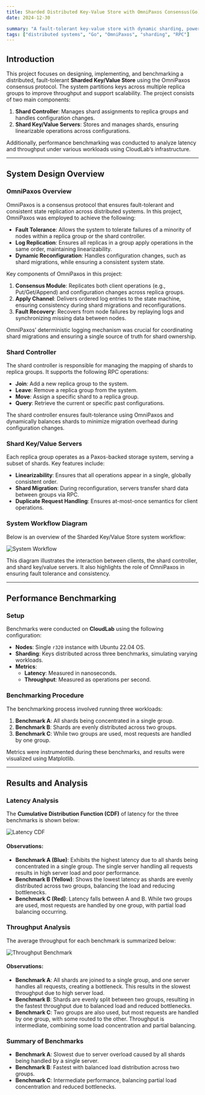 ```yaml
---
title: Sharded Distributed Key-Value Store with OmniPaxos Consensus(Go)
date: 2024-12-30

summary: "A fault-tolerant key-value store with dynamic sharding, powered by OmniPaxos consensus and benchmarked on CloudLab."
tags: ["distributed systems", "Go", "OmniPaxos", "sharding", "RPC"]
---
```




## **Introduction**
This project focuses on designing, implementing, and benchmarking a distributed, fault-tolerant **Sharded Key/Value Store** using the OmniPaxos consensus protocol. The system partitions keys across multiple replica groups to improve throughput and support scalability. The project consists of two main components:

1. **Shard Controller**: Manages shard assignments to replica groups and handles configuration changes.
2. **Shard Key/Value Servers**: Stores and manages shards, ensuring linearizable operations across configurations.

Additionally, performance benchmarking was conducted to analyze latency and throughput under various workloads using CloudLab’s infrastructure.

---

## **System Design Overview**

### **OmniPaxos Overview**
OmniPaxos is a consensus protocol that ensures fault-tolerant and consistent state replication across distributed systems. In this project, OmniPaxos was employed to achieve the following:
- **Fault Tolerance**: Allows the system to tolerate failures of a minority of nodes within a replica group or the shard controller.
- **Log Replication**: Ensures all replicas in a group apply operations in the same order, maintaining linearizability.
- **Dynamic Reconfiguration**: Handles configuration changes, such as shard migrations, while ensuring a consistent system state.

Key components of OmniPaxos in this project:
1. **Consensus Module**: Replicates both client operations (e.g., Put/Get/Append) and configuration changes across replica groups.
2. **Apply Channel**: Delivers ordered log entries to the state machine, ensuring consistency during shard migrations and reconfigurations.
3. **Fault Recovery**: Recovers from node failures by replaying logs and synchronizing missing data between nodes.

OmniPaxos’ deterministic logging mechanism was crucial for coordinating shard migrations and ensuring a single source of truth for shard ownership.

### **Shard Controller**
The shard controller is responsible for managing the mapping of shards to replica groups. It supports the following RPC operations:
- **Join**: Add a new replica group to the system.
- **Leave**: Remove a replica group from the system.
- **Move**: Assign a specific shard to a replica group.
- **Query**: Retrieve the current or specific past configurations.

The shard controller ensures fault-tolerance using OmniPaxos and dynamically balances shards to minimize migration overhead during configuration changes.

### **Shard Key/Value Servers**
Each replica group operates as a Paxos-backed storage system, serving a subset of shards. Key features include:
- **Linearizability**: Ensures that all operations appear in a single, globally consistent order.
- **Shard Migration**: During reconfiguration, servers transfer shard data between groups via RPC.
- **Duplicate Request Handling**: Ensures at-most-once semantics for client operations.

### **System Workflow Diagram**

Below is an overview of the Sharded Key/Value Store system workflow:

![System Workflow](/pdfs/3B-Figure.png)

This diagram illustrates the interaction between clients, the shard controller, and shard key/value servers. It also highlights the role of OmniPaxos in ensuring fault tolerance and consistency.

---

## **Performance Benchmarking**

### **Setup**
Benchmarks were conducted on **CloudLab** using the following configuration:
- **Nodes**: Single `r320` instance with Ubuntu 22.04 OS.
- **Sharding**: Keys distributed across three benchmarks, simulating varying workloads.
- **Metrics**: 
  - **Latency**: Measured in nanoseconds.
  - **Throughput**: Measured as operations per second.

### **Benchmarking Procedure**
The benchmarking process involved running three workloads:
1. **Benchmark A**: All shards being concentrated in a single group.
2. **Benchmark B**: Shards are evenly distributed across two groups.
3. **Benchmark C**: While two groups are used, most requests are handled by one group.

Metrics were instrumented during these benchmarks, and results were visualized using Matplotlib.

---




## **Results and Analysis**

### **Latency Analysis**
The **Cumulative Distribution Function (CDF)** of latency for the three benchmarks is shown below:

![Latency CDF](/pdfs/LatencyBenchmark.png)

#### Observations:
- **Benchmark A (Blue)**: Exhibits the highest latency due to all shards being concentrated in a single group. The single server handling all requests results in high server load and poor performance.
- **Benchmark B (Yellow)**: Shows the lowest latency as shards are evenly distributed across two groups, balancing the load and reducing bottlenecks.
- **Benchmark C (Red)**: Latency falls between A and B. While two groups are used, most requests are handled by one group, with partial load balancing occurring.

### **Throughput Analysis**
The average throughput for each benchmark is summarized below:

![Throughput Benchmark](/pdfs/ThroughputBenchmark.png)

#### Observations:
- **Benchmark A**: All shards are joined to a single group, and one server handles all requests, creating a bottleneck. This results in the slowest throughput due to high server load.
- **Benchmark B**: Shards are evenly split between two groups, resulting in the fastest throughput due to balanced load and reduced bottlenecks.
- **Benchmark C**: Two groups are also used, but most requests are handled by one group, with some routed to the other. Throughput is intermediate, combining some load concentration and partial balancing.

### **Summary of Benchmarks**
- **Benchmark A**: Slowest due to server overload caused by all shards being handled by a single server.
- **Benchmark B**: Fastest with balanced load distribution across two groups.
- **Benchmark C**: Intermediate performance, balancing partial load concentration and reduced bottlenecks.

